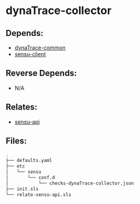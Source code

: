 # dynaTrace-collector

## Depends:

  -  [dynaTrace-common](/salt/dynaTrace-common)
  -  [sensu-client](/salt/sensu-client)

## Reverse Depends:

  -  N/A

## Relates:

  -  [sensu-api](/salt/sensu-api)

## Files:

```bash
.
├── defaults.yaml
├── etc
│   └── sensu
│       └── conf.d
│           └── checks-dynaTrace-collector.json
├── init.sls
└── relate-sensu-api.sls
```
